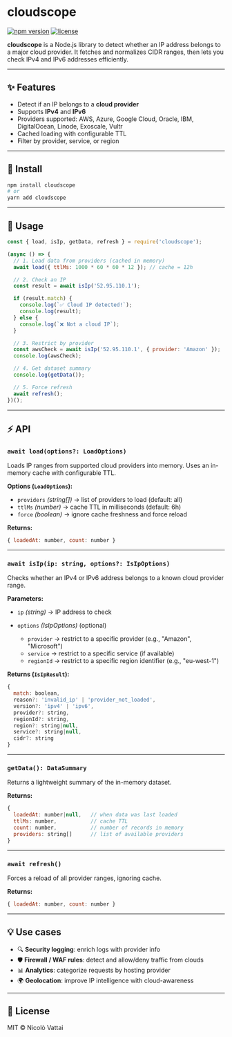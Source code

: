 # cloudscope

[![npm version](https://img.shields.io/npm/v/cloudscope.svg)](https://www.npmjs.com/package/cloudscope)
[![license](https://img.shields.io/npm/l/cloudscope.svg)](./LICENSE)

**cloudscope** is a Node.js library to detect whether an IP address belongs to a major cloud provider.
It fetches and normalizes CIDR ranges, then lets you check IPv4 and IPv6 addresses efficiently.

---

## ✨ Features

* Detect if an IP belongs to a **cloud provider**
* Supports **IPv4** and **IPv6**
* Providers supported:
  AWS, Azure, Google Cloud, Oracle, IBM, DigitalOcean, Linode, Exoscale, Vultr
* Cached loading with configurable TTL
* Filter by provider, service, or region

---

## 🚀 Install

```bash
npm install cloudscope
# or
yarn add cloudscope
```

---

## 📖 Usage

```js
const { load, isIp, getData, refresh } = require('cloudscope');

(async () => {
  // 1. Load data from providers (cached in memory)
  await load({ ttlMs: 1000 * 60 * 60 * 12 }); // cache = 12h

  // 2. Check an IP
  const result = await isIp('52.95.110.1');

  if (result.match) {
    console.log(`✅ Cloud IP detected!`);
    console.log(result);
  } else {
    console.log(`❌ Not a cloud IP`);
  }

  // 3. Restrict by provider
  const awsCheck = await isIp('52.95.110.1', { provider: 'Amazon' });
  console.log(awsCheck);

  // 4. Get dataset summary
  console.log(getData());

  // 5. Force refresh
  await refresh();
})();
```

---

## ⚡ API

### `await load(options?: LoadOptions)`

Loads IP ranges from supported cloud providers into memory.
Uses an in-memory cache with configurable TTL.

**Options (`LoadOptions`):**

* `providers` *(string\[])* → list of providers to load (default: all)
* `ttlMs` *(number)* → cache TTL in milliseconds (default: 6h)
* `force` *(boolean)* → ignore cache freshness and force reload

**Returns:**

```js
{ loadedAt: number, count: number }
```

---

### `await isIp(ip: string, options?: IsIpOptions)`

Checks whether an IPv4 or IPv6 address belongs to a known cloud provider range.

**Parameters:**

* `ip` *(string)* → IP address to check
* `options` *(IsIpOptions)* (optional)

  * `provider` → restrict to a specific provider (e.g., "Amazon", "Microsoft")
  * `service` → restrict to a specific service (if available)
  * `regionId` → restrict to a specific region identifier (e.g., "eu-west-1")

**Returns (`IsIpResult`):**

```js
{
  match: boolean,
  reason?: 'invalid_ip' | 'provider_not_loaded',
  version?: 'ipv4' | 'ipv6',
  provider?: string,
  regionId?: string,
  region?: string|null,
  service?: string|null,
  cidr?: string
}
```

---

### `getData(): DataSummary`

Returns a lightweight summary of the in-memory dataset.

**Returns:**

```js
{
  loadedAt: number|null,   // when data was last loaded
  ttlMs: number,           // cache TTL
  count: number,           // number of records in memory
  providers: string[]      // list of available providers
}
```

---

### `await refresh()`

Forces a reload of all provider ranges, ignoring cache.

**Returns:**

```js
{ loadedAt: number, count: number }
```

---

## 💡 Use cases

* 🔍 **Security logging**: enrich logs with provider info
* 🛡️ **Firewall / WAF rules**: detect and allow/deny traffic from clouds
* 📊 **Analytics**: categorize requests by hosting provider
* 🌍 **Geolocation**: improve IP intelligence with cloud-awareness

---

## 📝 License

MIT © Nicolò Vattai
